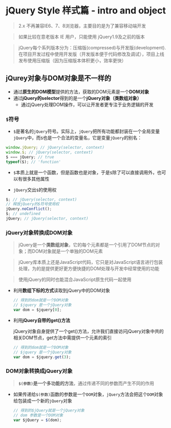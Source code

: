 # jQuery Style 样式篇 - intro and object

> 2.x 不再兼容IE6、7、8浏览器，主要目的是为了兼容移动端开发

> 如果比较在意老版本 IE 用户，只能使用 jQuery1.9及之前的版本

> jQuery每个系列版本分为：压缩版(compressed)与开发版(development).在项目开发过程中使用开发版（开发版本便于代码修改及调试），项目上线发布使用压缩版（因为压缩版本体积更小，效率更快）

## jQurey对象与DOM对象是不一样的

* 通过**原生的DOM模型**提供的方法，获取的DOM元素是一个**DOM对象**
* 通过**jQuery的selector**得到的是一个**jQuery对象（类数组对象）**
	* 通过jQuery处理DOM操作，可以让开发者更专注于业务逻辑的开发

### `$`符号

* `$`是著名的`jQuery`符号。实际上，`jQuery`把所有功能都封装在一个全局变量`jQuery`中，而`$`也是一个合法的变量名，它是变量`jQuery`的别名：

```JavaScript
window.jQuery; // jQuery(selector, context)
window.$; // jQuery(selector, context)
$ === jQuery; // true
typeof($); // 'function'
```

* `$`本质上就是一个函数，但是函数也是对象，于是`$`除了可以直接调用外，也可以有很多其他属性

* `jQuery`交出`$`的使用权

```JavaScript
$; // jQuery(selector, context)
// 释放jQuery的$符号使用权
jQuery.noConflict();
$; // undefined
jQuery; // jQuery(selector, context)
```

### jQuery对象转换成DOM对象

> jQuery是一个**类数组对象**，它的每个元素都是一个引用了DOM节点的对象；而DOM对象就是一个单独的DOM元素

> jQuery库本质上还是JavaScript代码，它只是对JavaScript语言进行包装处理，为的是提供更好更方便快捷的DOM处理与开发中经常使用的功能

> 使用jQuery的同时也能混合JavaScript原生代码一起使用

* 利用**数组下标的方式**读取到jQuery中的DOM对象

	```js
	// 得到的dom就是一个DOM对象
	// $jquery 是一个jQuery对象
	var dom = $jquery[0];
	```
* 利用**jQuery自带的get()方法**

	jQuery对象自身提供了一个get()方法，允许我们直接访问jQuery对象中共的相关DOM节点，get方法中需提供一个元素的索引

	```js
	// 得到的dom就是一个DOM对象
	// $jquery 是一个jQuery对象
	var dom = $jquery.get(3);
	```

### DOM对象转换成jQuery对象

> **`$(参数)`**是一个**多功能的方法**，通过传递不同的参数而产生不同的作用

* 如果传递给`$(参数)`函数的参数是一个`DOM`对象，`jQuery`方法会把这个`DOM`对象给包装成一个新的`jQuery`对象

	```js
	// 得到的$jQuery就是一个jQuery对象
	// dom 参数是一个DOM对象
	var $jQuery = $(dom);
	```